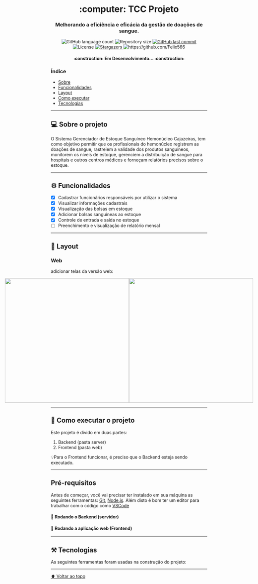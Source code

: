 <h1 align="center">
	:computer: TCC Projeto
</h1>

<h3 align="center">
   Melhorando a eficiência e eficácia da gestão de doações de sangue.
</h3>

<p align="center">
  <img alt="GitHub language count" src="https://img.shields.io/github/languages/count/Felix566/TCC_projeto?color=%2304D361">

  <img alt="Repository size" src="https://img.shields.io/github/repo-size/Felix566/TCC_projeto">
  
  <a href="https://github.com/Felix566/TCC_projeto/commits/master">
    <img alt="GitHub last commit" src="https://img.shields.io/github/last-commit/Felix566/TCC_projeto">
  </a>
    
   <img alt="License" src="https://img.shields.io/badge/license-MIT-brightgreen">
   <a href="https://github.com/Felix566/TCC_projeto/stargazers">
    <img alt="Stargazers" src="https://img.shields.io/github/stars/Felix566/TCC_projeto?style=social">
  </a>
  <img src="https://komarev.com/ghpvc/?username=Felix566" alt="https://github.com/Felix566" />
</p>

<h4 align="center">
	:construction: Em Desenvolvimento... :construction:
</h4>

<h3>Índice</h3>

- [Sobre](#computer-sobre-o-projeto)
- [Funcionalidades](#gear-funcionalidades)
- [Layout](#art-layout)
- [Como executar](#rocket-como-executar-o-projeto)
- [Tecnologias](#hammer_and_pick-tecnologias)

---

## :computer: Sobre o projeto

  <p> O Sistema Gerenciador de Estoque Sanguíneo Hemonúcleo Cajazeiras, tem como objetivo permitir que os profissionais do hemonúcleo registrem as doações de sangue, rastreiem a validade dos produtos sanguíneos, monitorem os níveis de estoque, gerenciem a distribuição de sangue para hospitais e outros centros médicos e forneçam relatórios precisos sobre o estoque.</p>
  
---

## :gear: Funcionalidades

- [x] Cadastrar funcionários responsáveis por utilizar o sistema
- [x] Visualizar informações cadastrais
- [x] Visualização das bolsas em estoque
- [x] Adicionar bolsas sanguíneas ao estoque
- [x] Controle de entrada e saída no estoque
- [ ] Preenchimento e visualização de relatório mensal

---

## :art: Layout

### Web

adicionar telas da versão web:

<p align="center" style="display: flex; align-items: flex-start; justify-content: center;">
  <img alt="" title="" src="./assets/web.svg" width="400px">

  <img alt="" title="" src="./assets/sucesso-web.svg" width="400px">
</p>

---

## :rocket: Como executar o projeto

Este projeto é divido em duas partes:

1. Backend (pasta server)
2. Frontend (pasta web)

:bulb:Para o Frontend funcionar, é preciso que o Backend esteja sendo executado.

---

## Pré-requisitos

Antes de começar, você vai precisar ter instalado em sua máquina as seguintes ferramentas:
[Git](https://git-scm.com), [Node.js](https://nodejs.org/en/).
Além disto é bom ter um editor para trabalhar com o código como [VSCode](https://code.visualstudio.com/)

#### :game_die: Rodando o Backend (servidor)

#### :dart: Rodando a aplicação web (Frontend)

---

## :hammer_and_pick: Tecnologias

As seguintes ferramentas foram usadas na construção do projeto:

---

[⬆ Voltar ao topo](#computer-tcc-projeto)<br>
